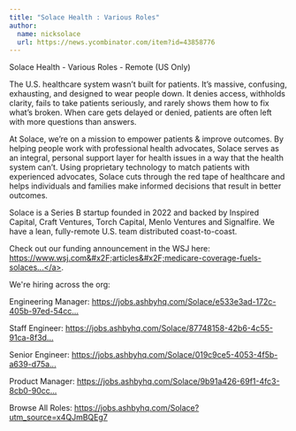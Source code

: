 ```yaml
---
title: "Solace Health : Various Roles"
author:
  name: nicksolace
  url: https://news.ycombinator.com/item?id=43858776
---
```

Solace Health - Various Roles - Remote (US Only)

The U.S. healthcare system wasn’t built for patients. It’s massive, confusing, exhausting, and designed to wear people down. It denies access, withholds clarity, fails to take patients seriously, and rarely shows them how to fix what’s broken. When care gets delayed or denied, patients are often left with more questions than answers.

At Solace, we’re on a mission to empower patients &amp; improve outcomes. By helping people work with professional health advocates, Solace serves as an integral, personal support layer for health issues in a way that the health system can’t. Using proprietary technology to match patients with experienced advocates, Solace cuts through the red tape of healthcare and helps individuals and families make informed decisions that result in better outcomes.

Solace is a Series B startup founded in 2022 and backed by Inspired Capital, Craft Ventures, Torch Capital, Menlo Ventures and Signalfire. We have a lean, fully-remote U.S. team distributed coast-to-coast.

Check out our funding announcement in the WSJ here: <a href="https:&#x2F;&#x2F;www.wsj.com&#x2F;articles&#x2F;medicare-coverage-fuels-solaces-60-million-series-b-28eb41b1?st=LmykQ2&amp;reflink=mobilewebshare_permalink" rel="nofollow">https:&#x2F;&#x2F;www.wsj.com&#x2F;articles&#x2F;medicare-coverage-fuels-solaces...</a>.

We&#x27;re hiring across the org:

Engineering Manager: <a href="https:&#x2F;&#x2F;jobs.ashbyhq.com&#x2F;Solace&#x2F;e533e3ad-172c-405b-97ed-54cc8ca6ee81?utm_source=x4QJmBQEg7" rel="nofollow">https:&#x2F;&#x2F;jobs.ashbyhq.com&#x2F;Solace&#x2F;e533e3ad-172c-405b-97ed-54cc...</a>

Staff Engineer: <a href="https:&#x2F;&#x2F;jobs.ashbyhq.com&#x2F;Solace&#x2F;87748158-42b6-4c55-91ca-8f3d95799ee9?utm_source=x4QJmBQEg7" rel="nofollow">https:&#x2F;&#x2F;jobs.ashbyhq.com&#x2F;Solace&#x2F;87748158-42b6-4c55-91ca-8f3d...</a>

Senior Engineer: <a href="https:&#x2F;&#x2F;jobs.ashbyhq.com&#x2F;Solace&#x2F;019c9ce5-4053-4f5b-a639-d75a9e862c56?utm_source=x4QJmBQEg7" rel="nofollow">https:&#x2F;&#x2F;jobs.ashbyhq.com&#x2F;Solace&#x2F;019c9ce5-4053-4f5b-a639-d75a...</a>

Product Manager: <a href="https:&#x2F;&#x2F;jobs.ashbyhq.com&#x2F;Solace&#x2F;9b91a426-69f1-4fc3-8cb0-90cc2a38305f?utm_source=x4QJmBQEg7" rel="nofollow">https:&#x2F;&#x2F;jobs.ashbyhq.com&#x2F;Solace&#x2F;9b91a426-69f1-4fc3-8cb0-90cc...</a>

Browse All Roles: <a href="https:&#x2F;&#x2F;jobs.ashbyhq.com&#x2F;Solace?utm_source=x4QJmBQEg7" rel="nofollow">https:&#x2F;&#x2F;jobs.ashbyhq.com&#x2F;Solace?utm_source=x4QJmBQEg7</a>
<JobApplication />
